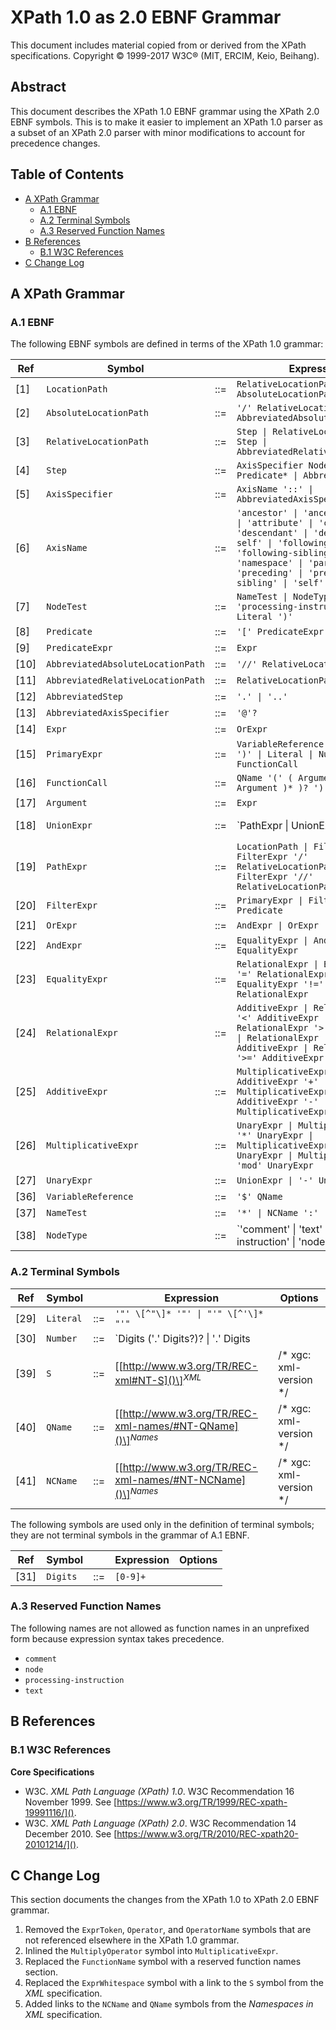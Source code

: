 # XPath 1.0 as 2.0 EBNF Grammar

This document includes material copied from or derived from the XPath
specifications. Copyright © 1999-2017 W3C® (MIT, ERCIM, Keio, Beihang).

## Abstract
This document describes the XPath 1.0 EBNF grammar using the XPath 2.0
EBNF symbols. This is to make it easier to implement an XPath 1.0 parser
as a subset of an XPath 2.0 parser with minor modifications to account
for precedence changes.

## Table of Contents
- [A XPath Grammar](#a-xpath-grammar)
  - [A.1 EBNF](#a1-ebnf)
  - [A.2 Terminal Symbols](#a2-terminal-symbols)
  - [A.3 Reserved Function Names](#a3-reserved-function-names)
- [B References](#b-references)
  - [B.1 W3C References](#b1-w3c-references)
- [C Change Log](#c-change-log)

## A XPath Grammar

### A.1 EBNF

The following EBNF symbols are defined in terms of the XPath 1.0 grammar:

| Ref     | Symbol                            |     | Expression                          | Options              |
|---------|-----------------------------------|-----|-------------------------------------|----------------------|
| \[1\]   | `LocationPath`                    | ::= | `RelativeLocationPath \| AbsoluteLocationPath` |           |
| \[2\]   | `AbsoluteLocationPath`            | ::= | `'/' RelativeLocationPath? \| AbbreviatedAbsoluteLocationPath` | |
| \[3\]   | `RelativeLocationPath`            | ::= | `Step \| RelativeLocationPath '/' Step \| AbbreviatedRelativeLocationPath` | |
| \[4\]   | `Step`                            | ::= | `AxisSpecifier NodeTest Predicate* \| AbbreviatedStep` |   |
| \[5\]   | `AxisSpecifier`                   | ::= | `AxisName '::' \| AbbreviatedAxisSpecifier` |              |
| \[6\]   | `AxisName`                        | ::= | `'ancestor' \| 'ancestor-or-self' \| 'attribute' \| 'child' \| 'descendant' \| 'descendant-or-self' \| 'following' \| 'following-sibling' \| 'namespace' \| 'parent' \| 'preceding' \| 'preceding-sibling' \| 'self'` | |
| \[7\]   | `NodeTest`                        | ::= | `NameTest \| NodeType '(' ')' \| 'processing-instruction' '(' Literal ')'` | |
| \[8\]   | `Predicate`                       | ::= | `'[' PredicateExpr ']'`             |                      | 
| \[9\]   | `PredicateExpr`                   | ::= | `Expr`                              |                      |
| \[10\]  | `AbbreviatedAbsoluteLocationPath` | ::= | `'//' RelativeLocationPath`         |                      |
| \[11\]  | `AbbreviatedRelativeLocationPath` | ::= | `RelativeLocationPath '//' Step`    |                      |	
| \[12\]  | `AbbreviatedStep`                 | ::= | `'.' \| '..'`                       |                      |
| \[13\]  | `AbbreviatedAxisSpecifier`        | ::= | `'@'?`                              |                      |
| \[14\]  | `Expr`                            | ::= | `OrExpr`                            |                      |
| \[15\]  | `PrimaryExpr`                     | ::= | `VariableReference \| '(' Expr ')' \| Literal \| Number \| FunctionCall` | |
| \[16\]  | `FunctionCall`                    | ::= | `QName '(' ( Argument ( ',' Argument )* )? ')'` |          |
| \[17\]  | `Argument`                        | ::= | `Expr`                              |                      |
| \[18\]  | `UnionExpr`                       | ::= | `PathExpr \| UnionExpr '|' PathExpr` |                     |	
| \[19\]  | `PathExpr`                        | ::= | `LocationPath \| FilterExpr \| FilterExpr '/' RelativeLocationPath \| FilterExpr '//' RelativeLocationPath` | |
| \[20\]  | `FilterExpr`                      | ::= | `PrimaryExpr \| FilterExpr Predicate` |                    |
| \[21\]  | `OrExpr`                          | ::= | `AndExpr \| OrExpr 'or' AndExpr`    |                      |
| \[22\]  | `AndExpr`                         | ::= | `EqualityExpr \| AndExpr 'and' EqualityExpr` |             |
| \[23\]  | `EqualityExpr`                    | ::= | `RelationalExpr \| EqualityExpr '=' RelationalExpr \| EqualityExpr '!=' RelationalExpr` | |
| \[24\]  | `RelationalExpr`                  | ::= | `AdditiveExpr \| RelationalExpr '<' AdditiveExpr \| RelationalExpr '>' AdditiveExpr \| RelationalExpr '<=' AdditiveExpr \| RelationalExpr '>=' AdditiveExpr` | |
| \[25\]  | `AdditiveExpr`                    | ::= | `MultiplicativeExpr \| AdditiveExpr '+' MultiplicativeExpr \| AdditiveExpr '-' MultiplicativeExpr` | |
| \[26\]  | `MultiplicativeExpr`              | ::= | `UnaryExpr \| MultiplicativeExpr '*' UnaryExpr \| MultiplicativeExpr 'div' UnaryExpr \| MultiplicativeExpr 'mod' UnaryExpr` | |
| \[27\]  | `UnaryExpr`                       | ::= | `UnionExpr \| '-' UnaryExpr`        |                      |
| \[36\]  | `VariableReference`               | ::= | `'$' QName`                         |                      |
| \[37\]  | `NameTest`                        | ::= | `'*' \| NCName ':' '*' \| QName`    |                      |
| \[38\]  | `NodeType`                        | ::= | `'comment' \| 'text' \| 'processing-instruction' \| 'node' | |

### A.2 Terminal Symbols

| Ref     | Symbol                            |     | Expression                          | Options              |
|---------|-----------------------------------|-----|-------------------------------------|----------------------|
| \[29\]  | `Literal`                         | ::= | `'"' \[^"\]* '"' \| "'" \[^'\]* "'"` |                     |
| \[30\]  | `Number`                          | ::= | `Digits ('.' Digits?)? \| '.' Digits |                     |
| \[39\]  | `S`                               | ::= | \[[http://www.w3.org/TR/REC-xml#NT-S]()\]<sup><em>XML</em></sup> | /* xgc: xml-version */ |
| \[40\]  | `QName`                           | ::= | \[[http://www.w3.org/TR/REC-xml-names/#NT-QName]()\]<sup><em>Names</em></sup> | /* xgc: xml-version */ |
| \[41\]  | `NCName`                          | ::= | \[[http://www.w3.org/TR/REC-xml-names/#NT-NCName]()\]<sup><em>Names</em></sup> | /* xgc: xml-version */ |

The following symbols are used only in the definition of terminal symbols; they
are not terminal symbols in the grammar of A.1 EBNF.

| Ref     | Symbol                            |     | Expression                          | Options              |
|---------|-----------------------------------|-----|-------------------------------------|----------------------|
| \[31\]  | `Digits`                          | ::= | `[0-9]+`                            |                      |

### A.3 Reserved Function Names

The following names are not allowed as function names in an unprefixed form
because expression syntax takes precedence.

*  `comment`
*  `node`
*  `processing-instruction`
*  `text`

## B References

### B.1 W3C References
__Core Specifications__
*  W3C. *XML Path Language (XPath) 1.0*. W3C Recommendation 16 November 1999.
   See [https://www.w3.org/TR/1999/REC-xpath-19991116/]().
*  W3C. *XML Path Language (XPath) 2.0*. W3C Recommendation 14 December 2010.
   See [https://www.w3.org/TR/2010/REC-xpath20-20101214/]().

## C Change Log
This section documents the changes from the XPath 1.0 to XPath 2.0 EBNF
grammar.

1. Removed the `ExprToken`, `Operator`, and `OperatorName` symbols that are not
   referenced elsewhere in the XPath 1.0 grammar.
1. Inlined the `MultiplyOperator` symbol into `MultiplicativeExpr`.
1. Replaced the `FunctionName` symbol with a reserved function names section.
1. Replaced the `ExprWhitespace` symbol with a link to the `S` symbol from the
   *XML* specification.
1. Added links to the `NCName` and `QName` symbols from the *Namespaces in XML*
   specification.
